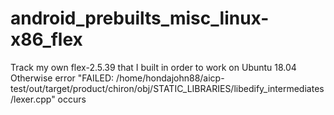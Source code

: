 # android_prebuilts_misc_linux-x86_flex
Track my own flex-2.5.39 that I built in order to work on Ubuntu 18.04
Otherwise error "FAILED: /home/hondajohn88/aicp-test/out/target/product/chiron/obj/STATIC_LIBRARIES/libedify_intermediates/lexer.cpp" occurs

